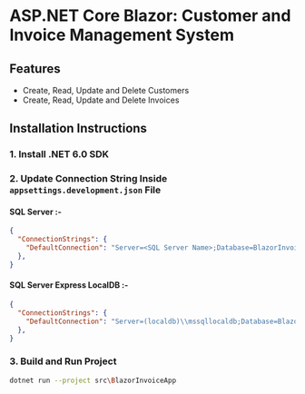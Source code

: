 # ASP.NET Core Blazor: Customer and Invoice Management System

## Features

- Create, Read, Update and Delete Customers
- Create, Read, Update and Delete Invoices

## Installation Instructions

### 1. Install .NET 6.0 SDK

### 2. Update Connection String Inside `appsettings.development.json` File

#### SQL Server :-

```json
{
  "ConnectionStrings": {
    "DefaultConnection": "Server=<SQL Server Name>;Database=BlazorInvoiceApp;User=<Username>;Password=<Password>;Trusted_Connection=True;"
  },
}
```

#### SQL Server Express LocalDB :-

```json
{
  "ConnectionStrings": {
    "DefaultConnection": "Server=(localdb)\\mssqllocaldb;Database=BlazorInvoiceApp;Trusted_Connection=True;"
  },
}
```

### 3. Build and Run Project

```bash
dotnet run --project src\BlazorInvoiceApp
```